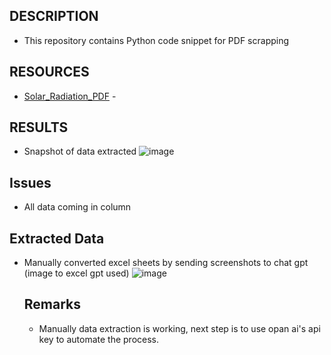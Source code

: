 ## DESCRIPTION

- This repository contains Python code snippet for PDF scrapping

## RESOURCES

- [Solar_Radiation_PDF](https://imdpune.gov.in/library/public/Solar%20Radiant%20Energy%20Over%20India.pdf) - 

## RESULTS
- Snapshot of data extracted
![image](https://github.com/user-attachments/assets/95e026f3-0219-43b9-8ebf-10a056dc72f5)

## Issues
- All data coming in column

## Extracted Data 
- Manually converted excel sheets by sending screenshots to chat gpt (image to excel gpt used)
![image](https://github.com/user-attachments/assets/dc3f79f8-0a98-4ad1-ba42-5ae8424db33c)


  ## Remarks
  - Manually data extraction is working, next step is to use opan ai's api key to automate the process.
